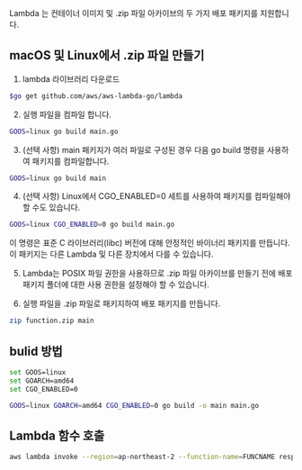 Lambda 는 컨테이너 이미지 및 .zip 파일 아카이브의 두 가지 배포 패키지를 지원합니다.

## macOS 및 Linux에서 .zip 파일 만들기

1. lambda 라이브러리 다운로드

```bash
$go get github.com/aws/aws-lambda-go/lambda
```

2. 실행 파일을 컴파일 합니다.

```bash
GOOS=linux go build main.go
```

3. (선택 사항) main 패키지가 여러 파일로 구성된 경우 다음 go build 명령을 사용하여 패키지를 컴파일합니다.

```bash
GOOS=linux go build main
```

4. (선택 사항) Linux에서 CGO_ENABLED=0 세트를 사용하여 패키지를 컴파일해야 할 수도 있습니다.

```bash
GOOS=linux CGO_ENABLED=0 go build main.go
```

이 명령은 표준 C 라이브러리(libc) 버전에 대해 안정적인 바이너리 패키지를 만듭니다. 이 패키지는 다른 Lambda 및 다른 장치에서 다를 수 있습니다.

5. Lambda는 POSIX 파일 권한을 사용하므로 .zip 파일 아카이브를 만들기 전에 배포 패키지 폴더에 대한 사용 권한을 설정해야 할 수 있습니다.

6. 실행 파일을 .zip 파일로 패키지하여 배포 패키지를 만듭니다.

```bash
zip function.zip main
```

## bulid 방법

```bash
set GOOS=linux
set GOARCH=amd64
set CGO_ENABLED=0

GOOS=linux GOARCH=amd64 CGO_ENABLED=0 go build -o main main.go
```

## Lambda 함수 호출

```bash
aws lambda invoke --region=ap-northeast-2 --function-name=FUNCNAME response.json
```
